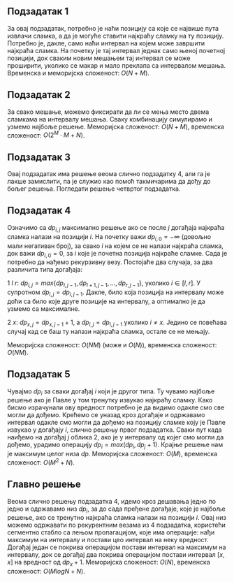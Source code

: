 ﻿## Подзадатак 1
За овај подзадатак, потребно је наћи позицију са које се највише пута извлачи сламка, а да је могуће ставити најкраћу сламку на ту позицију. Потребно је, дакле, само наћи интервал на којем може завршити најкраћа сламка. На почетку је тај интервал једнак само њеној почетној позицији, док сваким новим мешањем тај интервал се може проширити, уколико се макар и мало преклапа са интервалом мешања. Временска и меморијска сложеност: $O(N+M)$.

## Подзадатак 2
За свако мешање, можемо фиксирати да ли се мења место двема сламкама на интервалу мешања. Сваку комбинацију симулирамо и узмемо најбоље решење. Меморијска сложеност: $O(N+M)$, временска сложеност: $O(2^M\cdot M + N)$.

## Подзадатак 3
 Овај подзадатак има решење веома слично подзадатку $4$, али га је лакше замислити, па је служио као помоћ такмичарима да дођу до бољег решења. Погледати решење четвртог подзадатка.
 
## Подзадатак 4
Означимо са $dp_{i, j}$ максимално решење ако се после $j$ догађаја најкраћа сламка налази на позицији $i$. На почетку важи $dp_{i, 0} = -\infty$ (довољно мали негативан број), за свако $i$ на којем се не налази најкраћа сламка, док важи $dp_{i, 0} = 0$, за $i$ које је почетна позиција најкраће сламке. Сада је потребно да нађемо рекурзивну везу. Постојаће два случаја, за два различита типа догађаја:

$1$ $l$ $r$: $dp_{i, j} = max\{dp_{l, j-1}, dp_{l+1, j-1}, \ldots, dp_{r, j-1}\}$, уколико $i \in [l, r]$. У супротном $dp_{i, j} = dp_{i, j-1}$. Дакле, било која позиција на интервалу може доћи са било које друге позиције на интервалу, а оптимално је да узмемо са максималне.

$2$ $x$: $dp_{x, j} = dp_{x, j-1} + 1$, а $dp_{i, j} = dp_{i, j-1}$ уколико $i \neq x$.  Једино се повећава случај кад се баш ту налази најкраћа сламка, остале се не мењају.

Меморијска сложеност: $O(NM)$ (може и $O(N)$), временска сложеност: $O(NM)$. 

## Подзадатак 5
Чувајмо $dp_i$ за сваки догађај $i$ који је другог типа. Ту чувамо најбоље решење ако је Павле у том тренутку извукао најкраћу сламку. Како бисмо израчунали ову вредност потребно је да видимо одакле смо све могли да дођемо. Крећемо се уназад кроз догађаје и одржавамо интервал одакле смо могли да дођемо на позицију сламке коју је Павле извукао у догађају $i$, слично решењу првог подзадатка. Сваки пут када наиђемо на догађај $j$ облика $2$, ако је у интервалу од којег смо могли да дођемо, урадимо операцију $dp_i = max(dp_i, dp_j+1)$. Крајње решење нам је максимум целог низа $dp$. Меморијска сложеност: $O(M)$, временска сложеност: $O(M^2+N)$. 

## Главно решење
Веома слично решењу подзадатка $4$, идемо кроз дешавања једно по једно и одржавамо низ $dp_i$, за до сада пређене догађаје, које је најбоље решење, ако се тренутно најкраћа сламка налази на позицији $i$. Овај низ можемо одржавати по рекурентним везама из $4$ подзадатка, користећи сегментно стабло са лењом пропагацијом, које има операције: нађи максимум на интервалу и постави цео интервал на неку вредност. Догађај један се покрива операцијом постави интервал на максимум на интервалу, док се догађај два покрива операцијом постави интервал $[x, x]$ на вредност од $dp_x+1$. Меморијска сложеност: $O(N)$, временска сложеност: $O(MlogN+N)$. 
